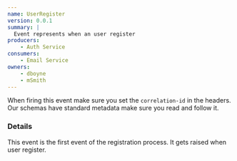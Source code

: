 ```yaml
---
name: UserRegister
version: 0.0.1
summary: |
  Event represents when an user register
producers:
    - Auth Service
consumers:
    - Email Service
owners:
    - dboyne
    - mSmith
---
```


<Admonition>When firing this event make sure you set the `correlation-id` in the headers. Our schemas have standard metadata make sure you read and follow it.</Admonition>

### Details

This event is the first event of the registration process. It gets raised when user register.

<NodeGraph title="Consumer / Producer Diagram" />

<Schema />